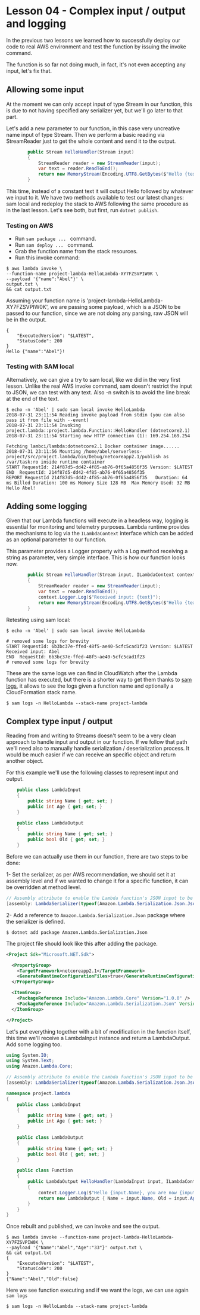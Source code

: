 # Lesson 04 - Complex input / output and logging

In the previous two lessons we learned how to successfully deploy our code to real AWS environment and test the function by issuing the invoke command.

The function is so far not doing much, in fact, it's not even accepting any input, let's fix that.

## Allowing some input

At the moment we can only accept input of type Stream in our function, this is due to not having specified any serializer yet, but we'll go later to that part.

Let's add a new parameter to our function, in this case very uncreative name input of type Stream. Then we perform a basic reading via StreamReader just to get the whole content and send it to the output.

```csharp
        public Stream HelloHandler(Stream input)
        {
            StreamReader reader = new StreamReader(input);
            var text = reader.ReadToEnd();
            return new MemoryStream(Encoding.UTF8.GetBytes($"Hello {text}!"));
        }
```

This time, instead of a constant text it will output Hello followed by whatever we input to it. We have two methods available to test our latest changes: sam local and redeploy the stack to AWS following the same procedure as in the last lesson. Let's see both, but first, run ```dotnet publish```.

### Testing on AWS

* Run ```sam package ... ``` command.
* Run ```sam deploy ... ``` command.
* Grab the function name from the stack resources.
* Run this invoke command:
```shell
$ aws lambda invoke \
--function-name project-lambda-HelloLambda-XY7FZSVPIW0K \
--payload '{"name":"Abel"}' \
output.txt \
&& cat output.txt
```
Assuming your function name is 'project-lambda-HelloLambda-XY7FZSVPIW0K', we are passing some payload, which is a JSON to be passed to our function, since we are not doing any parsing, raw JSON will be in the output.

```
{
    "ExecutedVersion": "$LATEST", 
    "StatusCode": 200
}
Hello {"name":"Abel"}!
```

### Testing with SAM local

Alternatively, we can give a try to sam local, like we did in the very first lesson. Unlike the real AWS invoke command, sam doesn't restrict the input to JSON, we can test with any text. Also -n switch is to avoid the line break at the end of the text.

```shell
$ echo -n 'Abel' | sudo sam local invoke HelloLambda
2018-07-31 23:11:54 Reading invoke payload from stdin (you can also pass it from file with --event)
2018-07-31 23:11:54 Invoking project.lambda::project.lambda.Function::HelloHandler (dotnetcore2.1)
2018-07-31 23:11:54 Starting new HTTP connection (1): 169.254.169.254

Fetching lambci/lambda:dotnetcore2.1 Docker container image......
2018-07-31 23:11:56 Mounting /home/abel/serverless-project/src/project.lambda/bin/Debug/netcoreapp2.1/publish as /var/task:ro inside runtime container
START RequestId: 214f87d5-dd42-4f85-ab76-0f65a4856f35 Version: $LATEST
END  RequestId: 214f87d5-dd42-4f85-ab76-0f65a4856f35
REPORT RequestId 214f87d5-dd42-4f85-ab76-0f65a4856f35	Duration: 64 ms	Billed Duration: 100 ms	Memory Size 128 MB	Max Memory Used: 32 MB
Hello Abel!
```

## Adding some logging

Given that our Lambda functions will execute in a headless way, logging is essential for monitoring and telemetry purposes. Lambda runtime provides the mechanisms to log via the ```ILambdaContext``` interface which can be added as an optional parameter to our function.

This parameter provides a Logger property with a Log method receiving a string as parameter, very simple interface. This is how our function looks now.

```csharp
        public Stream HelloHandler(Stream input, ILambdaContext context)
        {
            StreamReader reader = new StreamReader(input);
            var text = reader.ReadToEnd();
            context.Logger.Log($"Received input: {text}");
            return new MemoryStream(Encoding.UTF8.GetBytes($"Hello {text}!"));
        }
```

Retesting using sam local:

```shell
$ echo -n 'Abel' | sudo sam local invoke HelloLambda

# removed some logs for brevity
START RequestId: 6b3bc37e-ffed-48f5-ae40-5cfc5cad1f23 Version: $LATEST
Received input: Abel
END  RequestId: 6b3bc37e-ffed-48f5-ae40-5cfc5cad1f23
# removed some logs for brevity
```

These are the same logs we can find in CloudWatch after the Lambda function has executed, but there is a shorter way to get them thanks to [sam logs](https://github.com/awslabs/aws-sam-cli#fetch-tail-and-filter-lambda-function-logs), it allows to see the logs given a function name and optionally a CloudFormation stack name.

```shell
$ sam logs -n HelloLambda --stack-name project-lambda
```

## Complex type input / output 

Reading from and writing to Streams doesn't seem to be a very clean approach to handle input and output in our function. If we follow that path we'll need also to manually handle serialization / deserialization process. It would be much easier if we can receive an specific object and return another object.

For this example we'll use the following classes to represent input and output.

```csharp
    public class LambdaInput
    {
        public string Name { get; set; }
        public int Age { get; set; }
    }

    public class LambdaOutput
    {
        public string Name { get; set; }
        public bool Old { get; set; }
    }
```

Before we can actually use them in our function, there are two steps to be done:

1- Set the serializer, as per AWS recommendation, we should set it at assembly level and if we wanted to change it for a specific function, it can be overridden at method level.

```csharp
// Assembly attribute to enable the Lambda function's JSON input to be converted into a .NET class.
[assembly: LambdaSerializer(typeof(Amazon.Lambda.Serialization.Json.JsonSerializer))]
```

2- Add a reference to ```Amazon.Lambda.Serialization.Json``` package where the serializer is defined. 

```shell
$ dotnet add package Amazon.Lambda.Serialization.Json
```

The project file should look like this after adding the package.

```xml
<Project Sdk="Microsoft.NET.Sdk">

  <PropertyGroup>
    <TargetFramework>netcoreapp2.1</TargetFramework>
    <GenerateRuntimeConfigurationFiles>true</GenerateRuntimeConfigurationFiles>
  </PropertyGroup>

  <ItemGroup>
    <PackageReference Include="Amazon.Lambda.Core" Version="1.0.0" />
    <PackageReference Include="Amazon.Lambda.Serialization.Json" Version="1.3.0" />
  </ItemGroup>

</Project>
```

Let's put everything together with a bit of modification in the function itself, this time we'll receive a LambdaInput instance and return a LambdaOutput. Add some logging too.

```csharp
using System.IO;
using System.Text;
using Amazon.Lambda.Core;

// Assembly attribute to enable the Lambda function's JSON input to be converted into a .NET class.
[assembly: LambdaSerializer(typeof(Amazon.Lambda.Serialization.Json.JsonSerializer))]

namespace project.lambda
{
    public class LambdaInput
    {
        public string Name { get; set; }
        public int Age { get; set; }
    }

    public class LambdaOutput
    {
        public string Name { get; set; }
        public bool Old { get; set; }
    }

    public class Function
    {
        public LambdaOutput HelloHandler(LambdaInput input, ILambdaContext context)
        {
            context.Logger.Log($"Hello {input.Name}, you are now {input.Age}");
            return new LambdaOutput { Name = input.Name, Old = input.Age > 50 };
        }
    }
}
```

Once rebuilt and published, we can invoke and see the output.

```shell
$ aws lambda invoke --function-name project-lambda-HelloLambda-XY7FZSVPIW0K \
--payload '{"Name":"Abel","Age":"33"}' output.txt \
&& cat output.txt
{
    "ExecutedVersion": "$LATEST", 
    "StatusCode": 200
}
{"Name":"Abel","Old":false}
```

Here we see function executing and if we want the logs, we can use again ```sam logs```

```shell
$ sam logs -n HelloLambda --stack-name project-lambda
```